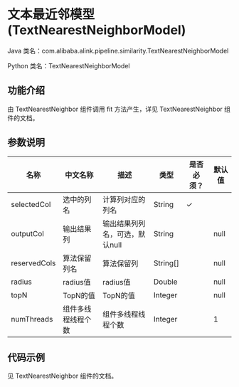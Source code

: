 # 文本最近邻模型 (TextNearestNeighborModel)
Java 类名：com.alibaba.alink.pipeline.similarity.TextNearestNeighborModel

Python 类名：TextNearestNeighborModel


## 功能介绍
由 TextNearestNeighbor 组件调用 fit 方法产生，详见 TextNearestNeighbor 组件的文档。


## 参数说明
| 名称 | 中文名称 | 描述 | 类型 | 是否必须？ | 默认值 |
| --- | --- | --- | --- | --- | --- |
| selectedCol | 选中的列名 | 计算列对应的列名 | String | ✓ |  |
| outputCol | 输出结果列 | 输出结果列列名，可选，默认null | String |  | null |
| reservedCols | 算法保留列名 | 算法保留列 | String[] |  | null |
| radius | radius值 | radius值 | Double |  | null |
| topN | TopN的值 | TopN的值 | Integer |  | null |
| numThreads | 组件多线程线程个数 | 组件多线程线程个数 | Integer |  | 1 |


## 代码示例
见 TextNearestNeighbor 组件的文档。
